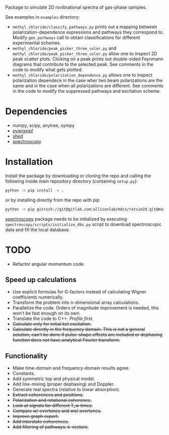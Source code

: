 Package to simulate 2D rovibrational spectra of gas-phase samples.

See examples in `examples` directory:
- `methyl_chloride/classify_pathways.py` prints out a mapping between
  polarization-dependence expressions and pathways they correspond to. Modify
  `gen_pathways` call to obtain classifications for different experimental
  schemes.
- `methyl_chloride/peak_picker_three_color.py` and
  `methyl_chloride/peak_picker_three_color.py` allow one to inspect 2D peak
  scatter plots. Clicking on a peak prints out double-sided Feynmann diagrams
  that contribute to the selected peak. See comments in the code to modify what
  gets plotted.
- `methyl_chloride/polarization_dependence.py` allows one to inspect
  polarization dependece in the case wher two beam polarizations are the same
  and in the case when all polarizations are different. See comments in the code
  to modify the suppressed pathways and excitation scheme.

# Dependencies
- numpy, scipy, anytree, sympy
- [pywigxjpf](https://gitlab.com/allisonlab/mdcs/pywigxjpf)
- [shed](https://gitlab.com/allisonlab/mdcs/shed)
- [spectroscopy](https://gitlab.com/allisonlab/mdcs/spectroscopy)

# Installation
Install the package by downloading or cloning the repo and calling the following inside main repository directory (containing `setup.py`):

``` sh
python -m pip install -e .
```

or by installing directly from the repo with pip

``` sh
python -m pip git+ssh://git@gitlab.com:allisonlab/mdcs/rotsim2d.git@master
```

[spectroscopy](https://gitlab.com/allisonlab/mdcs/spectroscopy) package needs to
be initialized by executing `spectroscopy/scripts/initialize_dbs.py` script to
download spectroscopic data and fill the local database.

# TODO
+ Refactor angular momentum code.

## Speed up calculations
+ Use explicit formulas for G-factors instead of calculating Wigner coefficients numerically.
+ Transform the problem into n-dimensional array calculations.
+ Parallelize the code. Orders of magnitude improvement is needed, this won't be fast enough on its own.
+ Translate the code to C++. *Profile first.*
+ ~~Calculate only for initial ket excitation.~~
+ ~~Calculate directly in the frequency domain. This is not a general solution, can't be done if pulse-shape effects are included or dephasing function does not have analytical Fourier transform.~~

## Functionality

+ Make time-domain and frequency-domain results agree.
+ Constants.
+ Add symmetric top and physical model.
+ Add line-mixing (proper dephasing) and Doppler.
+ Generate real spectra (relative to linear absorption).
+ ~~Extract coherences and positions.~~
+ ~~Polarization and rotational coherence.~~
+ ~~Look at signals for different T_w times.~~ 
+ ~~Compare w/ overtones and wo/ overtones.~~
+ ~~Improve graph export.~~
+ ~~Add interstate coherences.~~
+ ~~Add filtering of pathways: k-vectors.~~
